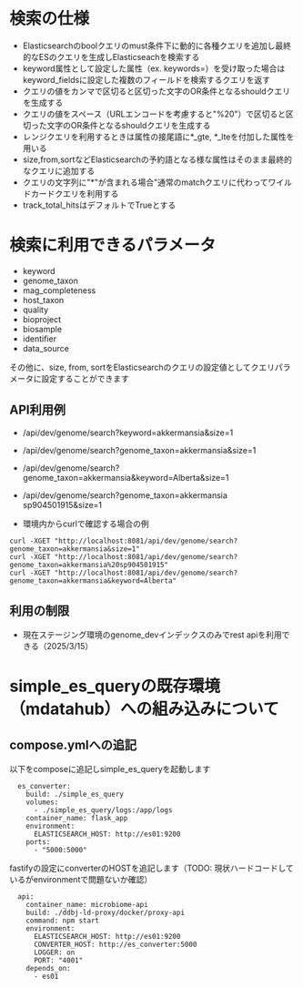 # 検索の仕様
- Elasticsearchのboolクエリのmust条件下に動的に各種クエリを追加し最終的なESのクエリを生成しElasticseachを検索する
- keyword属性として設定した属性（ex. keywords=）を受け取った場合はkeyword_fieldsに設定した複数のフィールドを検索するクエリを返す
- クエリの値をカンマで区切ると区切った文字のOR条件となるshouldクエリを生成する
- クエリの値をスペース（URLエンコードを考慮すると"%20"）で区切ると区切った文字のOR条件となるshouldクエリを生成する
- レンジクエリを利用するときは属性の接尾語に*_gte, *_lteを付加した属性を用いる
- size,from,sortなどElasticsearchの予約語となる様な属性はそのまま最終的なクエリに追加する
- クエリの文字列に"*"が含まれる場合"通常のmatchクエリに代わってワイルドカードクエリを利用する
- track_total_hitsはデフォルトでTrueとする

# 検索に利用できるパラメータ

- keyword
- genome_taxon
- mag_completeness
- host_taxon
- quality
- bioproject
- biosample
- identifier
- data_source

その他に、size, from, sortをElasticsearchのクエリの設定値としてクエリパラメータに設定することができます


## API利用例

- /api/dev/genome/search?keyword=akkermansia&size=1
- /api/dev/genome/search?genome_taxon=akkermansia&size=1
- /api/dev/genome/search?genome_taxon=akkermansia&keyword=Alberta&size=1
- /api/dev/genome/search?genome_taxon=akkermansia sp904501915&size=1

- 環境内からcurlで確認する場合の例
  
```
curl -XGET "http://localhost:8081/api/dev/genome/search?genome_taxon=akkermansia&size=1" 
curl -XGET "http://localhost:8081/api/dev/genome/search?genome_taxon=akkermansia%20sp904501915" 
curl -XGET "http://localhost:8081/api/dev/genome/search?genome_taxon=akkermansia&keyword=Alberta" 
```



## 利用の制限
- 現在ステージング環境のgenome_devインデックスのみでrest apiを利用できる（2025/3/15）


# simple_es_queryの既存環境（mdatahub）への組み込みについて

## compose.ymlへの追記

以下をcomposeに追記しsimple_es_queryを起動します

```
  es_converter:
    build: ./simple_es_query
    volumes:
      - ./simple_es_query/logs:/app/logs
    container_name: flask_app
    environment:
      ELASTICSEARCH_HOST: http://es01:9200
    ports:
      - "5000:5000"

```

fastifyの設定にconverterのHOSTを追記します（TODO: 現状ハードコードしているがenvironmentで問題ないか確認）
```
  api:
    container_name: microbiome-api
    build: ./ddbj-ld-proxy/docker/proxy-api
    command: npm start
    environment:
      ELASTICSEARCH_HOST: http://es01:9200
      CONVERTER_HOST: http://es_converter:5000
      LOGGER: on
      PORT: "4001"
    depends_on:
      - es01
```